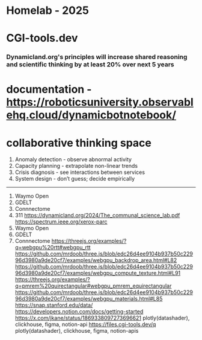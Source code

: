 # Homelab - 2025
# CGI-tools.dev
### Dynamicland.org's principles will increase shared reasoning and scientific thinking by at least 20% over next 5 years
# documentation - https://roboticsuniversity.observablehq.cloud/dynamicbotnotebook/
# collaborative thinking space
1. Anomaly detection - observe abnormal activity
2. Capacity planning - extrapolate non-linear trends
3. Crisis diagnosis - see interactions between services
4. System design - don’t guess; decide empirically
____________
1. Waymo Open
2. GDELT
3. Connnectome
4. 311
https://dynamicland.org/2024/The_communal_science_lab.pdf
https://spectrum.ieee.org/xerox-parc
1. Waymo Open
2. GDELT
3. Connnectome
https://threejs.org/examples/?q=webgpu%20rtt#webgpu_rtt
https://github.com/mrdoob/three.js/blob/edc26d4ee9104b937b50c22996d3980a9de20cf7/examples/webgpu_backdrop_area.html#L82
https://github.com/mrdoob/three.js/blob/edc26d4ee9104b937b50c22996d3980a9de20cf7/examples/webgpu_compute_texture.html#L91
https://threejs.org/examples/?q=pmrem%20quirectangular#webgpu_pmrem_equirectangular
https://github.com/mrdoob/three.js/blob/edc26d4ee9104b937b50c22996d3980a9de20cf7/examples/webgpu_materials.html#L85
https://snap.stanford.edu/data/
https://developers.notion.com/docs/getting-started
https://x.com/jkane/status/1869338097273696621
plotly(datashader), clickhouse, figma, notion-api
https://files.cgi-tools.dev/q
plotly(datashader), clickhouse, figma, notion-apis